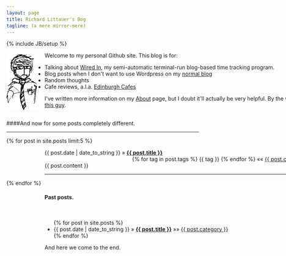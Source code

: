 ```yaml
---
layout: page
title: Richard Littauer's Bog
tagline: (a mere mirror-mere)
---
```

{% include JB/setup %}

<div style="width:800px;">
<img style="float:left;padding-right:15px;" src="images/inktank.png" /> 

Welcome to my personal Github site. This blog is for:  
* Talking about <a href="http://github.com/RichardLitt/wired-in">Wired In</a>, my
semi-automatic terminal-run blog-based time tracking program.  
* Blog posts when I don't want to use Wordpress on my [normal
   blog](http://www.burntfen.net)
* Random thoughts
* Cafe reviews, a.l.a. [Edinburgh
   Cafes](http://www.edinburghcafes.com)  

I've written more information on my <a href="about.html">About</a> page, but I
doubt it'll actually be very helpful. By the way, I am <a href="http://www.burntfen.net">this guy</a>.  
</div>
<br />
####And now for some posts completely different. 

<hr />

{% for post in site.posts limit:5 %}
  <div style="width:700px;padding-left:100px;">
  <span>{{ post.date | date_to_string }}</span> &raquo; <a href="{{ BASE_PATH }}{{ post.url }}"><b>{{ post.title }}</b></a>
  <div style="float:right;">      
    <span>{% for tag in post.tags %} {{ tag }} {% endfor %} </span>
    &laquo;&laquo;
    <span><a href="{{ BASE_PATH }}categories.html#{{ post.category }}-ref">
      {{ post.category }}
    </a></span>
  </div>
  <br /><br />
  <span>{{ post.content }}</span>
  <br />
  <hr />
  </div>
{% endfor %}

<div style="width:800px;padding-left:100px;">
<h4>Past posts.</h4>
<br />
<ul class="posts">
  {% for post in site.posts %}
    <li><span>{{ post.date | date_to_string }}</span> &raquo; <a href="{{ BASE_PATH }}{{ post.url }}"><b>{{ post.title }}</b></a>
      &raquo;&raquo;
      <span>
      <a href="{{ BASE_PATH }}categories.html#{{ post.category }}-ref">
        {{ post.category }}
      </a>
      </span>
    </li>
  {% endfor %}
</ul>

And here we come to the end. 
</div>
